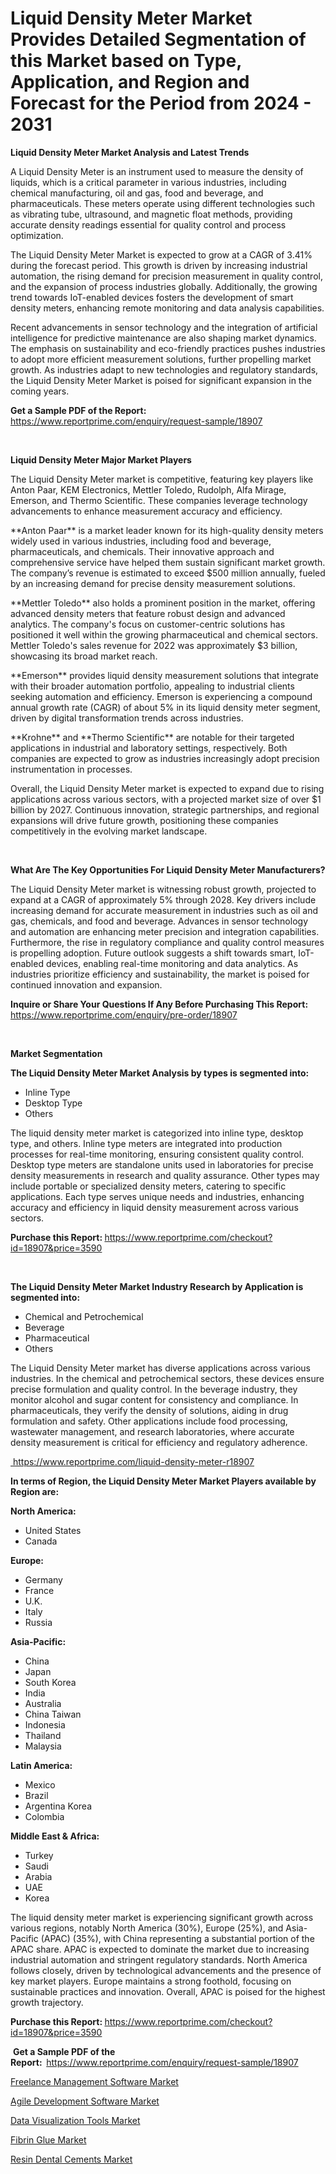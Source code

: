 <p><h1>Liquid Density Meter Market Provides Detailed Segmentation of this Market based on Type, Application, and Region and Forecast for the Period from 2024 - 2031</h1></p><p><strong>Liquid Density Meter Market Analysis and Latest Trends</strong></p>
<p><p>A Liquid Density Meter is an instrument used to measure the density of liquids, which is a critical parameter in various industries, including chemical manufacturing, oil and gas, food and beverage, and pharmaceuticals. These meters operate using different technologies such as vibrating tube, ultrasound, and magnetic float methods, providing accurate density readings essential for quality control and process optimization.</p><p>The Liquid Density Meter Market is expected to grow at a CAGR of 3.41% during the forecast period. This growth is driven by increasing industrial automation, the rising demand for precision measurement in quality control, and the expansion of process industries globally. Additionally, the growing trend towards IoT-enabled devices fosters the development of smart density meters, enhancing remote monitoring and data analysis capabilities.</p><p>Recent advancements in sensor technology and the integration of artificial intelligence for predictive maintenance are also shaping market dynamics. The emphasis on sustainability and eco-friendly practices pushes industries to adopt more efficient measurement solutions, further propelling market growth. As industries adapt to new technologies and regulatory standards, the Liquid Density Meter Market is poised for significant expansion in the coming years.</p></p>
<p><strong>Get a Sample PDF of the Report:&nbsp;</strong> <a href="https://www.reportprime.com/enquiry/request-sample/18907?utm_campaign=103&utm_medium=2&utm_source=Github&utm_content=ia&utm_term=22112024&utm_id=liquid-density-meter">https://www.reportprime.com/enquiry/request-sample/18907</a></p>
<p>&nbsp;</p>
<p><strong>Liquid Density Meter Major Market Players</strong></p>
<p><p>The Liquid Density Meter market is competitive, featuring key players like Anton Paar, KEM Electronics, Mettler Toledo, Rudolph, Alfa Mirage, Emerson, and Thermo Scientific. These companies leverage technology advancements to enhance measurement accuracy and efficiency.</p><p>**Anton Paar** is a market leader known for its high-quality density meters widely used in various industries, including food and beverage, pharmaceuticals, and chemicals. Their innovative approach and comprehensive service have helped them sustain significant market growth. The company’s revenue is estimated to exceed $500 million annually, fueled by an increasing demand for precise density measurement solutions.</p><p>**Mettler Toledo** also holds a prominent position in the market, offering advanced density meters that feature robust design and advanced analytics. The company's focus on customer-centric solutions has positioned it well within the growing pharmaceutical and chemical sectors. Mettler Toledo's sales revenue for 2022 was approximately $3 billion, showcasing its broad market reach.</p><p>**Emerson** provides liquid density measurement solutions that integrate with their broader automation portfolio, appealing to industrial clients seeking automation and efficiency. Emerson is experiencing a compound annual growth rate (CAGR) of about 5% in its liquid density meter segment, driven by digital transformation trends across industries.</p><p>**Krohne** and **Thermo Scientific** are notable for their targeted applications in industrial and laboratory settings, respectively. Both companies are expected to grow as industries increasingly adopt precision instrumentation in processes.</p><p>Overall, the Liquid Density Meter market is expected to expand due to rising applications across various sectors, with a projected market size of over $1 billion by 2027. Continuous innovation, strategic partnerships, and regional expansions will drive future growth, positioning these companies competitively in the evolving market landscape.</p></p>
<p>&nbsp;</p>
<p><strong>What Are The Key Opportunities For Liquid Density Meter Manufacturers?</strong></p>
<p><p>The Liquid Density Meter market is witnessing robust growth, projected to expand at a CAGR of approximately 5% through 2028. Key drivers include increasing demand for accurate measurement in industries such as oil and gas, chemicals, and food and beverage. Advances in sensor technology and automation are enhancing meter precision and integration capabilities. Furthermore, the rise in regulatory compliance and quality control measures is propelling adoption. Future outlook suggests a shift towards smart, IoT-enabled devices, enabling real-time monitoring and data analytics. As industries prioritize efficiency and sustainability, the market is poised for continued innovation and expansion.</p></p>
<p><strong>Inquire or Share Your Questions If Any Before Purchasing This Report:</strong> <a href="https://www.reportprime.com/enquiry/pre-order/18907?utm_campaign=103&utm_medium=2&utm_source=Github&utm_content=ia&utm_term=22112024&utm_id=liquid-density-meter">https://www.reportprime.com/enquiry/pre-order/18907</a></p>
<p>&nbsp;</p>
<p><strong>Market Segmentation</strong></p>
<p><strong>The Liquid Density Meter Market Analysis by types is segmented into:</strong></p>
<p><ul><li>Inline Type</li><li>Desktop Type</li><li>Others</li></ul></p>
<p><p>The liquid density meter market is categorized into inline type, desktop type, and others. Inline type meters are integrated into production processes for real-time monitoring, ensuring consistent quality control. Desktop type meters are standalone units used in laboratories for precise density measurements in research and quality assurance. Other types may include portable or specialized density meters, catering to specific applications. Each type serves unique needs and industries, enhancing accuracy and efficiency in liquid density measurement across various sectors.</p></p>
<p><strong>Purchase this Report:&nbsp;</strong><a href="https://www.reportprime.com/checkout?id=18907&price=3590&utm_campaign=103&utm_medium=2&utm_source=Github&utm_content=ia&utm_term=22112024&utm_id=liquid-density-meter">https://www.reportprime.com/checkout?id=18907&price=3590</a></p>
<p>&nbsp;</p>
<p><strong>The Liquid Density Meter Market Industry Research by Application is segmented into:</strong></p>
<p><ul><li>Chemical and Petrochemical</li><li>Beverage</li><li>Pharmaceutical</li><li>Others</li></ul></p>
<p><p>The Liquid Density Meter market has diverse applications across various industries. In the chemical and petrochemical sectors, these devices ensure precise formulation and quality control. In the beverage industry, they monitor alcohol and sugar content for consistency and compliance. In pharmaceuticals, they verify the density of solutions, aiding in drug formulation and safety. Other applications include food processing, wastewater management, and research laboratories, where accurate density measurement is critical for efficiency and regulatory adherence.</p></p>
<p><a href="https://www.reportprime.com/liquid-density-meter-r18907?utm_campaign=103&utm_medium=2&utm_source=Github&utm_content=ia&utm_term=22112024&utm_id=liquid-density-meter">&nbsp;https://www.reportprime.com/liquid-density-meter-r18907</a></p>
<p><strong>In terms of Region, the Liquid Density Meter Market Players available by Region are:</strong></p>
<p>
    <p> <strong> North America: </strong>
        <ul>
            <li>United States</li>
            <li>Canada</li>
        </ul>
        </p> 
    <p> <strong> Europe: </strong>
        <ul>
            <li>Germany</li>
            <li>France</li>
            <li>U.K.</li>
            <li>Italy</li>
            <li>Russia</li>
        </ul>
        </p> 
    <p> <strong> Asia-Pacific: </strong>
        <ul>
            <li>China</li>
            <li>Japan</li>
            <li>South Korea</li>
            <li>India</li>
            <li>Australia</li>
            <li>China Taiwan</li>
            <li>Indonesia</li>
            <li>Thailand</li>
            <li>Malaysia</li>
        </ul>
        </p> 
    <p> <strong> Latin America: </strong>
        <ul>
            <li>Mexico</li>
            <li>Brazil</li>
            <li>Argentina Korea</li>
            <li>Colombia</li>
        </ul>
        </p> 
    <p> <strong> Middle East & Africa: </strong>
        <ul>
            <li>Turkey</li>
            <li>Saudi</li>
            <li>Arabia</li>
            <li>UAE</li>
            <li>Korea</li>
        </ul>
    </p>
    </p>
<p><p>The liquid density meter market is experiencing significant growth across various regions, notably North America (30%), Europe (25%), and Asia-Pacific (APAC) (35%), with China representing a substantial portion of the APAC share. APAC is expected to dominate the market due to increasing industrial automation and stringent regulatory standards. North America follows closely, driven by technological advancements and the presence of key market players. Europe maintains a strong foothold, focusing on sustainable practices and innovation. Overall, APAC is poised for the highest growth trajectory.</p></p>
<p><strong>Purchase this Report: </strong><a href="https://www.reportprime.com/checkout?id=18907&price=3590&utm_campaign=103&utm_medium=2&utm_source=Github&utm_content=ia&utm_term=22112024&utm_id=liquid-density-meter">https://www.reportprime.com/checkout?id=18907&price=3590</a></p>
<p>&nbsp;<strong>Get a Sample PDF of the Report:&nbsp;&nbsp;</strong><a href="https://www.reportprime.com/enquiry/request-sample/18907?utm_campaign=103&utm_medium=2&utm_source=Github&utm_content=ia&utm_term=22112024&utm_id=liquid-density-meter">https://www.reportprime.com/enquiry/request-sample/18907</a></p>
<p><strong></strong></p>
<p><p><a href="https://www.linkedin.com/pulse/comprehensive-analysis-freelance-management-software-luy8e?utm_campaign=103&utm_medium=2&utm_source=Github&utm_content=ia&utm_term=22112024&utm_id=liquid-density-meter">Freelance Management Software Market</a></p><p><a href="https://www.linkedin.com/pulse/agile-development-software-industry-forecast-market-shifts-ck1le?utm_campaign=103&utm_medium=2&utm_source=Github&utm_content=ia&utm_term=22112024&utm_id=liquid-density-meter">Agile Development Software Market</a></p><p><a href="https://www.linkedin.com/pulse/data-visualization-tools-research-study-market-outlook-regulatory-0rgfe?utm_campaign=103&utm_medium=2&utm_source=Github&utm_content=ia&utm_term=22112024&utm_id=liquid-density-meter">Data Visualization Tools Market</a></p><p><a href="https://issuu.com/reportprime-2/docs/fibrin-glue-market-size-2030.pptx_4a4dbd9cb6ce47?utm_campaign=103&utm_medium=2&utm_source=Github&utm_content=ia&utm_term=22112024&utm_id=liquid-density-meter">Fibrin Glue Market</a></p><p><a href="https://issuu.com/reportprime-2/docs/resin-dental-cements-market-size-20_554ce3d76c2455?utm_campaign=103&utm_medium=2&utm_source=Github&utm_content=ia&utm_term=22112024&utm_id=liquid-density-meter">Resin Dental Cements Market</a></p></p>